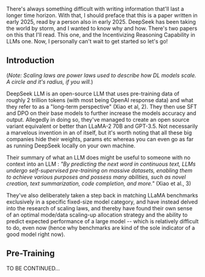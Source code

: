 There's always something difficult with writing information that'll last a longer time horizon. With that, I should preface that this is a paper written in early 2025, read by a person also in early 2025. DeepSeek has been taking the world by storm, and I wanted to know why and how. There's two papers on this that I'll read. This one, and the Incentivizing Reasoning Capability in LLMs one. Now, I personally can't wait to get started so let's go!

## Introduction

(*Note: Scaling laws are power laws used to describe how DL models scale. A circle and it's radius, if you will.*)

DeepSeek LLM is an open-source LLM that uses pre-training data of roughly 2 trillion tokens (with most being OpenAI response data) and what they refer to as a "long-term perspective" (Xiao et al, 2). They then use SFT and DPO on their base models to further increase the models accuracy and output. Allegedly in doing so, they've managed to create an open source variant equivalent or better than LLaMA-2 70B and GPT-3.5. Not necessarily a marvelous invention in an of itself, but it's worth noting that all these big companies hide their weights, params etc whereas you can even go as far as running DeepSeek locally on your own machine.

Their summary of what an LLM does might be useful to someone with no context into an LLM : *"By predicting the next word in continuous text, LLMs undergo self-supervised pre-training on massive datasets, enabling them to achieve various purposes and possess many abilities, such as novel creation, text summarization, code completion, and more."* (Xiao et al., 3)

They've also deliberately taken a step back in matching LLaMA benchmarks exclusively in a specific fixed-size model category, and have instead delved into the research of scaling laws, and thereby have found their own sense of an optimal mode/data scaling-up allocation strategy and the ability to predict expected performance of a large model -- which is relatively difficult to do, even now (hence why benchmarks are kind of the sole indicator of a good model right now). 

## Pre-Training

TO BE CONTINUED...






